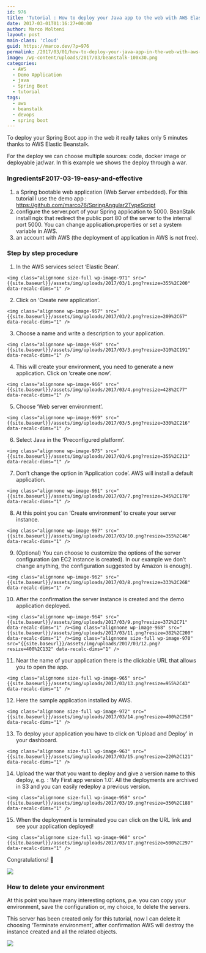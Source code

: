```yaml
---
id: 976
title: 'Tutorial : How to deploy your Java app to the web with AWS Elastic Beanstalk in 5 minutes'
date: 2017-03-01T01:16:27+00:00
author: Marco Molteni
layout: post
main-class: 'cloud'
guid: https://marco.dev/?p=976
permalink: /2017/03/01/how-to-deploy-your-java-app-in-the-web-with-aws-elastic-beanstalk-in-5-minutes/
image: /wp-content/uploads/2017/03/beanstalk-100x30.png
categories:
  - AWS
  - Demo Application
  - java
  - Spring Boot
  - tutorial
tags:
  - aws
  - beanstalk
  - devops
  - spring boot
---
```

To deploy your Spring Boot app in the web it really takes only 5 minutes thanks to AWS Elastic Beanstalk.

For the deploy we can choose multiple sources: code, docker image or deployable jar/war. In this example we shows the deploy through a war.

### IngredientsF2017-03-19-easy-and-effective

  1. a Spring bootable web application (Web Server embedded). For this tutorial I use the demo app : <https://github.com/marco76/SpringAngular2TypeScript>
  2. configure the server.port of your Spring application to 5000. BeanStalk install ngix that redirect the public port 80 of the server to the internal port 5000. You can change application.properties or set a system variable in AWS.
  3. an account with AWS (the deployment of application in AWS is not free).

### Step by step procedure

  1. In the AWS services select &#8216;Elastic Bean&#8217;.
  
    <img class="alignnone size-full wp-image-971" src="{{site.baseurl}}/assets/img/uploads/2017/03/1.png?resize=355%2C200" data-recalc-dims="1" />
  2. Click on &#8216;Create new application&#8217;.
  
    <img class="alignnone wp-image-957" src="{{site.baseurl}}/assets/img/uploads/2017/03/2.png?resize=209%2C67" data-recalc-dims="1" />
  3. Choose a name and write a description to your application.
  
    <img class="alignnone wp-image-958" src="{{site.baseurl}}/assets/img/uploads/2017/03/3.png?resize=310%2C191" data-recalc-dims="1" />
  4. This will create your environment, you need to generate a new application. Click on &#8216;create one now&#8217;.
  
    <img class="alignnone wp-image-966" src="{{site.baseurl}}/assets/img/uploads/2017/03/4.png?resize=428%2C77" data-recalc-dims="1" />
  5. Choose &#8216;Web server environment&#8217;.
  
    <img class="alignnone wp-image-969" src="{{site.baseurl}}/assets/img/uploads/2017/03/5.png?resize=330%2C216" data-recalc-dims="1" />
  6. Select Java in the &#8216;Preconfigured platform&#8217;.
  
    <img class="alignnone wp-image-975" src="{{site.baseurl}}/assets/img/uploads/2017/03/6.png?resize=355%2C213" data-recalc-dims="1" />
  7. Don&#8217;t change the option in &#8216;Application code&#8217;. AWS will install a default application.
  
    <img class="alignnone wp-image-961" src="{{site.baseurl}}/assets/img/uploads/2017/03/7.png?resize=345%2C170" data-recalc-dims="1" />
  8. At this point you can &#8216;Create environment&#8217; to create your server instance.
  
    <img class="alignnone wp-image-967" src="{{site.baseurl}}/assets/img/uploads/2017/03/10.png?resize=355%2C46" data-recalc-dims="1" />
  9. (Optional) You can choose to customize the options of the server configuration (an EC2 instance is created). In our example we don&#8217;t change anything, the configuration suggested by Amazon is enough).
  
    <img class="alignnone wp-image-962" src="{{site.baseurl}}/assets/img/uploads/2017/03/8.png?resize=333%2C268" data-recalc-dims="1" />
 10. After the confirmation the server instance is created and the demo application deployed.
  
    <img class="alignnone wp-image-964" src="{{site.baseurl}}/assets/img/uploads/2017/03/9.png?resize=372%2C71" data-recalc-dims="1" /><img class="alignnone wp-image-968" src="{{site.baseurl}}/assets/img/uploads/2017/03/11.png?resize=382%2C200" data-recalc-dims="1" /><img class="alignnone size-full wp-image-970" src="{{site.baseurl}}/assets/img/uploads/2017/03/12.png?resize=400%2C132" data-recalc-dims="1" />
 11. Near the name of your application there is the clickable URL that allows you to open the app.
  
    <img class="alignnone size-full wp-image-965" src="{{site.baseurl}}/assets/img/uploads/2017/03/13.png?resize=955%2C43" data-recalc-dims="1" />
 12. Here the sample application installed by AWS.
  
    <img class="alignnone size-full wp-image-972" src="{{site.baseurl}}/assets/img/uploads/2017/03/14.png?resize=400%2C250" data-recalc-dims="1" />
 13. To deploy your application you have to click on &#8216;Upload and Deploy&#8217; in your dashboard.
  
    <img class="alignnone size-full wp-image-963" src="{{site.baseurl}}/assets/img/uploads/2017/03/15.png?resize=220%2C121" data-recalc-dims="1" />
 14. Upload the war that you want to deploy and give a version name to this deploy, e.g. : &#8216;My First app version 1.0&#8217;. All the deployments are archived in S3 and you can easily redeploy a previous version.
  
    <img class="alignnone size-full wp-image-959" src="{{site.baseurl}}/assets/img/uploads/2017/03/19.png?resize=350%2C188" data-recalc-dims="1" />
 15. When the deployment is terminated you can click on the URL link and see your application deployed!
  
    <img class="alignnone size-full wp-image-960" src="{{site.baseurl}}/assets/img/uploads/2017/03/17.png?resize=500%2C297" data-recalc-dims="1" />

Congratulations! 🙂
  
<img class="alignnone size-full wp-image-974" src="{{site.baseurl}}/assets/img/uploads/2017/03/18.png?resize=500%2C203" data-recalc-dims="1" />

### How to delete your environment

At this point you have many interesting options, p.e. you can copy your environment, save the configuration or, my choice, to delete the servers.

This server has been created only for this tutorial, now I can delete it choosing &#8216;Terminate environment&#8217;, after confirmation AWS will destroy the instance created and all the related objects.

<img class="alignnone size-full wp-image-973" src="{{site.baseurl}}/assets/img/uploads/2017/03/20.png?resize=200%2C262" data-recalc-dims="1" />